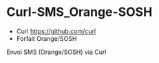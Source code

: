 # Curl-SMS_Orange-SOSH
- Curl https://github.com/curl
- Forfait Orange/SOSH

Envoi SMS (Orange/SOSH) via Curl
